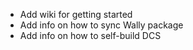 + Add wiki for getting started
+ Add info on how to sync Wally package
+ Add info on how to self-build DCS
